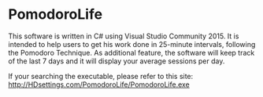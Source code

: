 # PomodoroLife

This software is written in C# using Visual Studio Community 2015.
It is intended to help users to get his work done in 25-minute intervals, following the Pomodoro Technique.
As additional feature, the software will keep track of the last 7 days and it will display your average sessions per day.

If your searching the executable, please refer to this site: http://HDsettings.com/PomodoroLife/PomodoroLife.exe
